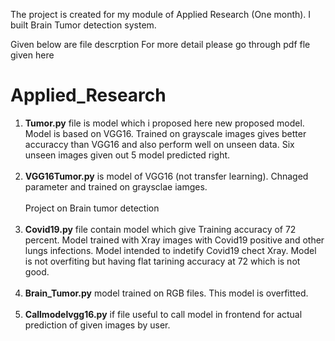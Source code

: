 The project is created for my module of Applied Research (One month). I built Brain Tumor detection system.

Given below are file descrption 
For more detail please go through pdf fle given here
# Applied_Research
1. **Tumor.py** file is model which i proposed here new proposed model. Model is based on VGG16. Trained on grayscale images gives better accuraccy than VGG16 and also perform well on unseen data. Six unseen images given out 5 model predicted right.  <br/><br/>
2. **VGG16Tumor.py** is model of VGG16 (not transfer learning). Chnaged parameter and trained on graysclae iamges. <br/><br/>
 Project on Brain tumor detection <br/><br/>
3. **Covid19.py** file contain model which give Training accuracy of 72 percent. Model trained with Xray images with Covid19 positive and other lungs infections. Model intended to indetify Covid19 chect Xray.  Model is not overfiting but having flat tarining accuracy at 72 which is not good.  <br/>  <br/> 
4. **Brain_Tumor.py** model trained on RGB files. This model is overfitted.  <br/><br/>
5. **Callmodelvgg16.py** if file useful to call model in frontend for actual prediction of given images by user. <br/>
